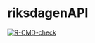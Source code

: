 # riksdagenAPI

<!-- badges: start -->
  [![R-CMD-check](https://github.com/lyuuuuY/riksdagenAPI/actions/workflows/R-CMD-check.yaml/badge.svg)](https://github.com/lyuuuuY/riksdagenAPI/actions/workflows/R-CMD-check.yaml)
  <!-- badges: end -->